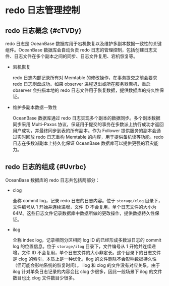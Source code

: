redo 日志管理控制 
================================



redo 日志概念 {#cTVDy}
------------------

redo 日志是 OceanBase 数据库用于宕机恢复以及维护多副本数据一致性的关键组件。OceanBase 数据库会自动负责 redo 日志的管理控制，包括创建日志文件、日志文件在多个副本之间的同步、日志文件复用、宕机恢复等。

* 宕机恢复

  redo 日志内部记录所有对 Memtable 的修改操作，在事务提交之前会要求 redo 日志刷盘成功。如果 observer 进程退出或所在服务器宕机，重启 observer 会扫描本地的 redo 日志文件用于恢复数据，提供数据库的持久性保证。
  




<!-- -->

* 维护多副本数据一致性

  OceanBase 数据库通过 redo 日志实现多个副本的数据同步。多个副本数据同步采用 Multi-Paxos 协议，保证用于提交的事务在多数派上执行成功才返回用户成功，并最终同步到表的所有副本。作为 Follower 提供服务的副本会通过实时回放 redo 日志重构 Memtable 的内容，用于提供备机读等功能。redo 日志在多数派副本上持久化保证 OceanBase 数据库可以提供更强的容灾能力。
  




redo 日志的组成 {#Uvrbc}
-------------------

OceanBase 数据库的 redo 日志共包括两部分：

* clog

  全称 commit log，记录 redo 日志的日志内容。位于 `storage/clog` 目录下，文件编号从 1 开始并连续递增，文件 ID 不会复用，单个日志文件的大小为 64M。这些日志文件记录数据库中数据所做的更改操作，提供数据持久性保证。
  




<!-- -->

* ilog

  全称 index log，记录相同分区相同 log ID 的已经形成多数派日志的 commit log 的位置信息。位于 `storage/ilog` 目录下，文件编号从 1 开始并连续递增，文件 ID 不会复用，单个日志文件的大小非定长。这个目录下的日志文件是 clog 的索引，本质上是一种优化，ilog 的文件删除不会影响数据持久性（但可能会影响系统的恢复时间）。 ilog 和 clog 的文件没有对应关系，由于 ilog 针对单条日志记录的内容会比 clog 少很多，因此一般场景下 ilog 的文件数目也比 clog 文件数目少很多。
  



